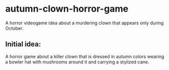 # autumn-clown-horror-game
A horror videogame idea about a murdering clown that appears only during October.

## Initial idea: ##
A horror game about a killer clown that is dressed in autumn colors wearing a bowler hat with mushrooms around it and carrying a stylized cane.

